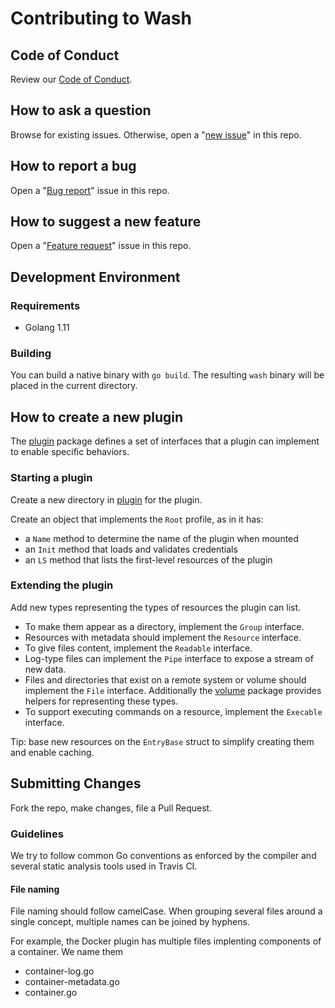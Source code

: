 # Contributing to Wash

## Code of Conduct

Review our [Code of Conduct](./CODE-OF-CONDUCT.md).

## How to ask a question

Browse for existing issues. Otherwise, open a "[new issue](https://github.com/puppetlabs/wash/issues/new)" in this repo.

## How to report a bug

Open a "[Bug report](https://github.com/puppetlabs/wash/issues/new?template=bug_report.md)" issue in this repo.

## How to suggest a new feature

Open a "[Feature request](https://github.com/puppetlabs/wash/issues/new?template=feature_request.md)" issue in this repo.

## Development Environment

### Requirements

* Golang 1.11

### Building

You can build a native binary with `go build`. The resulting `wash` binary will be placed in the current directory.

## How to create a new plugin

The [plugin](./plugin) package defines a set of interfaces that a plugin can implement to enable specific behaviors.

### Starting a plugin

Create a new directory in [plugin](./plugin) for the plugin.

Create an object that implements the `Root` profile, as in it has:
- a `Name` method to determine the name of the plugin when mounted
- an `Init` method that loads and validates credentials
- an `LS` method that lists the first-level resources of the plugin

### Extending the plugin

Add new types representing the types of resources the plugin can list.
- To make them appear as a directory, implement the `Group` interface.
- Resources with metadata should implement the `Resource` interface.
- To give files content, implement the `Readable` interface.
- Log-type files can implement the `Pipe` interface to expose a stream of new data.
- Files and directories that exist on a remote system or volume should implement the `File` interface. Additionally the [volume](./volume) package provides helpers for representing these types.
- To support executing commands on a resource, implement the `Execable` interface.

Tip: base new resources on the `EntryBase` struct to simplify creating them and enable caching.

## Submitting Changes
Fork the repo, make changes, file a Pull Request.

### Guidelines

We try to follow common Go conventions as enforced by the compiler and several static analysis tools used in Travis CI.

#### File naming

File naming should follow camelCase. When grouping several files around a single concept, multiple names can be joined by hyphens.

For example, the Docker plugin has multiple files implenting components of a container. We name them
- container-log.go
- container-metadata.go
- container.go
